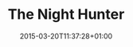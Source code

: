---
clipterms:
- Black-and-White Film
commentary: ''
date: '2015-03-20T11:37:28+01:00'
director_first: Charles
director_last: Laughton
film: Night of the Hunter, The
length: '1:27'
quicktime: the_night_hunter.mov
source: 2000 MGM/UA Home Video
title: The Night Hunter
year: '1955 '
---